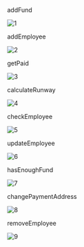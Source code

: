 addFund

![1](/Users/chenxiaomin/sc/Team-L/Lesson-3/assignment/2.png)

addEmployee

![2](/Users/chenxiaomin/sc/Team-L/Lesson-3/assignment/2.png)

getPaid

![3](/Users/chenxiaomin/sc/Team-L/Lesson-3/assignment/3.png)

calculateRunway

![4](/Users/chenxiaomin/sc/Team-L/Lesson-3/assignment/4.png)

checkEmployee

![5](/Users/chenxiaomin/sc/Team-L/Lesson-3/assignment/6.png)

updateEmployee

![6](/Users/chenxiaomin/sc/Team-L/Lesson-3/assignment/6.png)



hasEnoughFund

![7](/Users/chenxiaomin/sc/Team-L/Lesson-3/assignment/7.png)

changePaymentAddress

![8](/Users/chenxiaomin/sc/Team-L/Lesson-3/assignment/8.png)

removeEmployee

![9](/Users/chenxiaomin/sc/Team-L/Lesson-3/assignment/9.png)